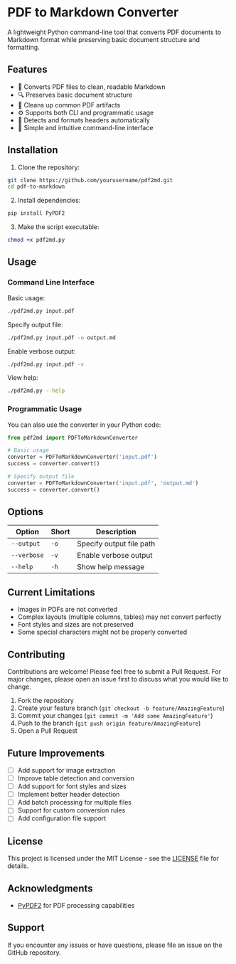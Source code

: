 # PDF to Markdown Converter

A lightweight Python command-line tool that converts PDF documents to Markdown format while preserving basic document structure and formatting.

## Features

- 📄 Converts PDF files to clean, readable Markdown
- 🔍 Preserves basic document structure
- 🧹 Cleans up common PDF artifacts
- ⚙️ Supports both CLI and programmatic usage
- 📝 Detects and formats headers automatically
- 🎯 Simple and intuitive command-line interface

## Installation

1. Clone the repository:
```bash
git clone https://github.com/yourusername/pdf2md.git
cd pdf-to-markdown
```

2. Install dependencies:
```bash
pip install PyPDF2
```

3. Make the script executable:
```bash
chmod +x pdf2md.py
```

## Usage

### Command Line Interface

Basic usage:
```bash
./pdf2md.py input.pdf
```

Specify output file:
```bash
./pdf2md.py input.pdf -o output.md
```

Enable verbose output:
```bash
./pdf2md.py input.pdf -v
```

View help:
```bash
./pdf2md.py --help
```

### Programmatic Usage

You can also use the converter in your Python code:

```python
from pdf2md import PDFToMarkdownConverter

# Basic usage
converter = PDFToMarkdownConverter('input.pdf')
success = converter.convert()

# Specify output file
converter = PDFToMarkdownConverter('input.pdf', 'output.md')
success = converter.convert()
```

## Options

| Option | Short | Description |
|--------|--------|------------|
| `--output` | `-o` | Specify output file path |
| `--verbose` | `-v` | Enable verbose output |
| `--help` | `-h` | Show help message |

## Current Limitations

- Images in PDFs are not converted
- Complex layouts (multiple columns, tables) may not convert perfectly
- Font styles and sizes are not preserved
- Some special characters might not be properly converted

## Contributing

Contributions are welcome! Please feel free to submit a Pull Request. For major changes, please open an issue first to discuss what you would like to change.

1. Fork the repository
2. Create your feature branch (`git checkout -b feature/AmazingFeature`)
3. Commit your changes (`git commit -m 'Add some AmazingFeature'`)
4. Push to the branch (`git push origin feature/AmazingFeature`)
5. Open a Pull Request

## Future Improvements

- [ ] Add support for image extraction
- [ ] Improve table detection and conversion
- [ ] Add support for font styles and sizes
- [ ] Implement better header detection
- [ ] Add batch processing for multiple files
- [ ] Support for custom conversion rules
- [ ] Add configuration file support

## License

This project is licensed under the MIT License - see the [LICENSE](LICENSE) file for details.

## Acknowledgments

- [PyPDF2](https://github.com/mstamy2/PyPDF2) for PDF processing capabilities

## Support

If you encounter any issues or have questions, please file an issue on the GitHub repository.